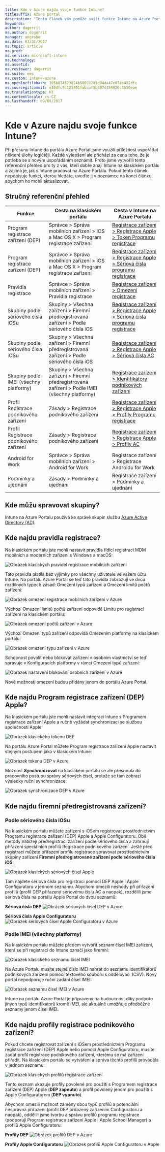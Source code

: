 ```yaml
---
title: Kde v Azure najdu svoje funkce Intune?
titlesuffix: Azure portal
description: "Tento článek vám pomůže najít funkce Intune na Azure Portalu."
keywords: 
author: dagerrit
ms.author: dagerrit
manager: angrobe
ms.date: 03/31/2017
ms.topic: article
ms.prod: 
ms.service: microsoft-intune
ms.technology: 
ms.assetid: 
ms.reviewer: dagerrit
ms.suite: ems
ms.custom: intune-azure
ms.openlocfilehash: 105b874523024b58098205d94da47c07ee432dfc
ms.sourcegitcommit: e10dfc9c123401fabaaf5b487d459826c1510eae
ms.translationtype: HT
ms.contentlocale: cs-CZ
ms.lasthandoff: 09/09/2017
---
```

# <a name="where-did-my-intune-feature-go-in-azure"></a>Kde v Azure najdu svoje funkce Intune?
Při přesunu Intune do portálu Azure Portal jsme využili příležitost uspořádat některé úlohy logičtěji. Každé vylepšení ale přichází za cenu toho, že je potřeba se s novým uspořádáním seznámit. Proto jsme vytvořili tento referenční přehled pro ty z vás, kteří dobře znají Intune na klasickém portálu a zajímá je, jak s Intune pracovat na Azure Portalu. Pokud tento článek nepopisuje funkci, kterou hledáte, uveďte ji v poznámce na konci článku, abychom ho mohli aktualizovat.
## <a name="quick-reference-guide"></a>Stručný referenční přehled
|Funkce |Cesta na klasickém portálu|Cesta v Intune na Azure Portalu|
|------------|---------------|---------------|
|Program registrace zařízení (DEP) |Správce > Správa mobilních zařízení > iOS a Mac OS X > Program registrace zařízení|[Registrace zařízení > Registrace Apple > Token Programu registrace](#where-did-apple-dep-go) |
|Program registrace zařízení (DEP)| Správce > Správa mobilních zařízení > iOS a Mac OS X > Program registrace zařízení |[Registrace zařízení > Registrace Apple > Sériová čísla programu registrace](#where-did-apple-dep-go) |
|Pravidla registrace |Správce > Správa mobilních zařízení > Pravidla registrace|[Registrace zařízení > Omezení registrace](#where-did-enrollment-rules-go) |
|Skupiny podle sériového čísla iOSu |Skupiny > Všechna zařízení > Firemní předregistrovaná zařízení > Podle sériového čísla iOS|[Registrace zařízení > Registrace Apple > Sériová čísla programu registrace](#where-did-corporate-pre-enrolled-devices-go) |
|Skupiny podle sériového čísla iOSu |Skupiny > Všechna zařízení > Firemní předregistrovaná zařízení > Podle sériového čísla iOS| [Registrace zařízení > Registrace Apple > Sériová čísla AC](#where-did-corporate-pre-enrolled-devices-go)|
|Skupiny podle IMEI (všechny platformy)| Skupiny > Všechna zařízení > Firemní předregistrovaná zařízení > Podle IMEI (všechny platformy) | [Registrace zařízení > Identifikátory podnikových zařízení ](#by-imei-all-platforms)|
| Profil Registrace podnikového zařízení| Zásady > Registrace podnikového zařízení | [Registrace zařízení > Registrace Apple > Profily Programu registrace](#where-did-corporate-pre-enrolled-devices-go) |
| Profil Registrace podnikového zařízení | Zásady > Registrace podnikového zařízení | [Registrace zařízení > Registrace Apple > Profily AC](#where-did-corporate-pre-enrolled-devices-go) |
| Android for Work | Správce > Správa mobilních zařízení > Android for Work | Registrace zařízení > Registrace Androidu for Work |
| Podmínky a ujednání | Zásady > Podmínky a ujednání | Registrace zařízení > Podmínky a ujednání |


## <a name="where-do-i-manage-groups"></a>Kde můžu spravovat skupiny?
Intune na Azure Portalu používá ke správě skupin službu [Azure Active Directory (AD)](https://docs.microsoft.com/azure/active-directory/active-directory-groups-create-azure-portal).

## <a name="where-did-enrollment-rules-go"></a>Kde najdu pravidla registrace?
Na klasickém portálu jste mohli nastavit pravidla řídící registraci MDM mobilních a moderních zařízení s Windows a macOS:

![Obrázek klasických pravidel registrace mobilních zařízení](./media/01-classic-rules.png)

Tato pravidla platila bez výjimky pro všechny uživatele ve vašem účtu Intune. Na portálu Azure Portal se teď tato pravidla zobrazují ve dvou rozdílných typech zásad: Omezení typů zařízení a Omezení limitů počtů zařízení:

![Obrázek omezení registrace mobilních zařízení v Azure](./media/02-azure-enroll-restrictions.png)

Výchozí Omezení limitů počtů zařízení odpovídá Limitu pro registraci zařízení na klasickém portálu:

![Obrázek omezení počtů zařízení v Azure](./media/03-azure-device-limit.png)

Výchozí Omezení typů zařízení odpovídá Omezením platformy na klasickém portálu:

![Obrázek omezení typu zařízení v Azure](./media/04-azure-platform-restrictions.png)

Schopnost povolit nebo blokovat zařízení v osobním vlastnictví se teď spravuje v Konfiguracích platformy v rámci Omezení typů zařízení:

![Obrázek nastavení blokování osobních zařízení v Azure](./media/05-azure-personal-block.png)

Nové možnosti omezení budou přidány jenom do portálu Azure Portal.

## <a name="where-did-apple-dep-go"></a>Kde najdu Program registrace zařízení (DEP) Apple?
Na klasickém portálu jste mohli nastavit integraci Intune s Programem registrace zařízení Apple a ručně vyžádat synchronizaci se službou společnosti Apple:

![Obrázek klasického tokenu DEP](./media/06-classic-dep-token.png)

Na portálu Azure Portal můžete Program registrace zařízení Apple nastavit stejným postupem jako v klasickém Intune:

![Obrázek tokenu DEP v Azure](./media/07-azure-dep-token.png)

Možnost **Synchronizovat** na klasickém portálu se ale přesunula do pracovního postupu správy sériových čísel, protože se tam zobrazí výsledky ruční synchronizace:

![Obrázek synchronizace DEP v Azure](./media/08-azure-dep-sync.png)

## <a name="where-did-corporate-pre-enrolled-devices-go"></a>Kde najdu firemní předregistrovaná zařízení?
### <a name="by-ios-serial-number"></a>Podle sériového čísla iOSu
Na klasickém portálu můžete zařízení s iOSem registrovat prostřednictvím Programu registrace zařízení (DEP) Apple a Apple Configuratoru. Obě metody nabízejí předregistraci zařízení podle sériového čísla a zahrnují přiřazení speciálních profilů Registrace podnikového zařízení. Ještě před registrací můžete přiřazení profilu registrace spravovat prostřednictvím skupiny zařízení **Firemní předregistrované zařízení podle sériového čísla iOS**:

![Obrázek klasických sériových čísel Apple](./media/09-classic-apple-serials.png)

Tam najdete sériová čísla pro registraci pomocí DEP Apple i Apple Configuratoru v jednom seznamu. Abychom omezili neshody při přiřazení profilů (profil DEP přiřazený sériovému číslu AC a naopak), rozdělili jsme sériová čísla na portálu Apple Portal do dvou seznamů:

**Sériová čísla DEP**
![Obrázek sériových čísel DEP v Azure](./media/10-azure-dep-serials.png)

**Sériová čísla Apple Configuratoru**
![Obrázek sériových čísel Apple Configuratoru v Azure](./media/11-azure-ac-serials.png)

### <a name="by-imei-all-platforms"></a>Podle IMEI (všechny platformy)

Na klasickém portálu můžete předem vytvořit seznam čísel IMEI zařízení, která se při registraci do Intune označí jako firemní:

![Obrázek klasického seznamu čísel IMEI](./media/12-classic-corp-imei.png)

Na Azure Portalu musíte stejné číslo IMEI nahrát do seznamu identifikátorů podnikových zařízení pomocí textového souboru s oddělovači (CSV). Nový portál nepodporuje ruční zadání čísel IMEI:

![Obrázek seznamu čísel IMEI v Azure](./media/13-azure-corp-imei.png)

Intune na portálu Azure Portal je připravený na budoucnost díky podpoře jiných typů identifikátorů kromě IMEI, ale aktuálně umožňuje předběžné seznamy jenom čísel IMEI.

## <a name="where-did-corporate-device-enrollment-profiles-go"></a>Kde najdu profily registrace podnikového zařízení?
Pokud chcete registrovat zařízení s iOSem prostřednictvím Programu registrace zařízení (DEP) Apple nebo pomocí Apple Configuratoru, musíte zadat profil registrace podnikového zařízení, kterému se má zařízení přiřadit. Na klasickém portálu se vytváření a správa těchto profilů prováděla v jednom seznamu:

![Obrázek klasických profilů registrace zařízení](./media/14-classic-corp-profiles.png)

Tento seznam ukazuje profily povolené pro použití s Programem registrace zařízení (DEP) Apple (**DEP zapnuto**) a profil povolený jenom pro použití s Apple Configuratorem (**DEP vypnuto**).

Abychom omezili možnost záměny obou typů profilů a potenciální nesprávná přiřazení (profil DEP přiřazený zařízením Configuratoru a naopak), oddělili jsme tvorbu a správu profilů programu registrace (podporují Program registrace zařízení Apple i Apple School Manager) a profilů Apple Configuratoru:

**Profily DEP**
![Obrázek profilů DEP v Azure](./media/15-azure-dep-profiles.png)

**Profily Apple Configuratoru**
![Obrázek profilů Apple Configuratoru v Apple](./media/16-azure-ac-profiles.png)
